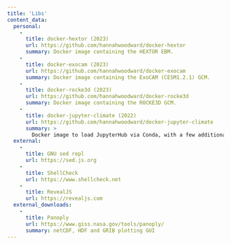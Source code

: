 ```yaml
---
title: 'Libs'
content_data:
  personal:
    -
      title: docker-hextor (2023)
      url: https://github.com/hannahwoodward/docker-hextor
      summary: Docker image containing the HEXTOR EBM.
    -
      title: docker-exocam (2023)
      url: https://github.com/hannahwoodward/docker-exocam
      summary: Docker image containing the ExoCAM (CESM1.2.1) GCM.
    -
      title: docker-rocke3d (2023)
      url: https://github.com/hannahwoodward/docker-rocke3d
      summary: Docker image containing the ROCKE3D GCM.
    -
      title: docker-jupyter-climate (2022)
      url: https://github.com/hannahwoodward/docker-jupyter-climate
      summary: >
        Docker image to load JupyterHub via Conda, with a few additional packages useful for climate/data analysis.
  external:
    -
      title: GNU sed repl
      url: https://sed.js.org
    -
      title: ShellCheck
      url: https://www.shellcheck.net
    -
      title: RevealJS
      url: https://revealjs.com
  external_downloads:
    -
      title: Panoply
      url: https://www.giss.nasa.gov/tools/panoply/
      summary: netCDF, HDF and GRIB plotting GUI
---
```

